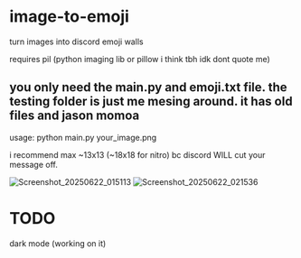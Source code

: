 # image-to-emoji
turn images into discord emoji walls

requires pil (python imaging lib or pillow i think tbh idk dont quote me)
## you only need the main.py and emoji.txt file. the testing folder is just me mesing around. it has old files and jason momoa

usage:
python main.py your_image.png

i recommend max ~13x13 (~18x18 for nitro) bc discord WILL cut your message off.

![Screenshot_20250622_015113](https://github.com/user-attachments/assets/116237ca-765f-401f-bdb4-d4683d6b0ecc)
![Screenshot_20250622_021536](https://github.com/user-attachments/assets/a0d10c27-6b98-4586-b635-6a4df9b3d836)

# TODO
dark mode (working on it)
